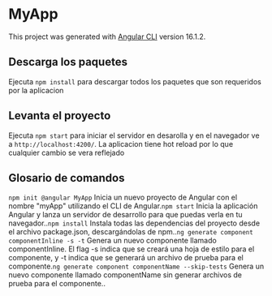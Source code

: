 # MyApp

This project was generated with [Angular CLI](https://github.com/angular/angular-cli) version 16.1.2.

## Descarga los paquetes

Ejecuta `npm install` para descargar todos los paquetes que son requeridos por la aplicacion

## Levanta el proyecto

Ejecuta `npm start` para iniciar el servidor en desarolla y en el navegador ve a `http://localhost:4200/`. La aplicacion tiene hot reload por lo que cualquier cambio se vera reflejado

## Glosario de comandos

`npm init @angular MyApp​` Inicia un nuevo proyecto de Angular con el nombre "myApp" utilizando el CLI de Angular.​
`npm start` Inicia la aplicación Angular y lanza un servidor de desarrollo para que puedas verla en tu navegador.​.​
`npm install​` Instala todas las dependencias del proyecto desde el archivo package.json, descargándolas de npm.​.​
`ng generate component componentInline -s -t​` Genera un nuevo componente llamado componentInline. El flag -s indica que se creará una hoja de estilo para el componente, y -t indica que se generará un archivo de prueba para el componente.​
`ng generate component componentName --skip-tests​` Genera un nuevo componente llamado componentName sin generar archivos de prueba para el componente..​
